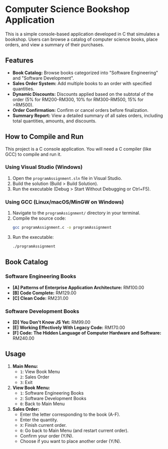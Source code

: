 # Computer Science Bookshop Application

This is a simple console-based application developed in C that simulates a bookshop. Users can browse a catalog of computer science books, place orders, and view a summary of their purchases.

## Features

*   **Book Catalog:** Browse books categorized into "Software Engineering" and "Software Development".
*   **Sales Order System:** Add multiple books to an order with specified quantities.
*   **Dynamic Discounts:** Discounts applied based on the subtotal of the order (5% for RM200-RM300, 10% for RM300-RM500, 15% for >RM500).
*   **Order Confirmation:** Confirm or cancel orders before finalization.
*   **Summary Report:** View a detailed summary of all sales orders, including total quantities, amounts, and discounts.

## How to Compile and Run

This project is a C console application. You will need a C compiler (like GCC) to compile and run it.

### Using Visual Studio (Windows)

1.  Open the `programAssignment.sln` file in Visual Studio.
2.  Build the solution (Build > Build Solution).
3.  Run the executable (Debug > Start Without Debugging or Ctrl+F5).

### Using GCC (Linux/macOS/MinGW on Windows)

1.  Navigate to the `programAssignment/` directory in your terminal.
2.  Compile the source code:
    ```bash
    gcc programAssignment.c -o programAssignment
    ```
3.  Run the executable:
    ```bash
    ./programAssignment
    ```

## Book Catalog

### Software Engineering Books

*   **[A] Patterns of Enterprise Application Architecture:** RM100.00
*   **[B] Code Complete:** RM129.00
*   **[C] Clean Code:** RM231.00

### Software Development Books

*   **[D] You Don't Know JS Yet:** RM99.00
*   **[E] Working Effectively With Legacy Code:** RM170.00
*   **[F] Code: The Hidden Language of Computer Hardware and Software:** RM240.00

## Usage

1.  **Main Menu:**
    *   `1`: View Book Menu
    *   `2`: Sales Order
    *   `3`: Exit
2.  **View Book Menu:**
    *   `1`: Software Engineering Books
    *   `2`: Software Development Books
    *   `0`: Back to Main Menu
3.  **Sales Order:**
    *   Enter the letter corresponding to the book (A-F).
    *   Enter the quantity.
    *   `X`: Finish current order.
    *   `0`: Go back to Main Menu (and restart current order).
    *   Confirm your order (Y/N).
    *   Choose if you want to place another order (Y/N).